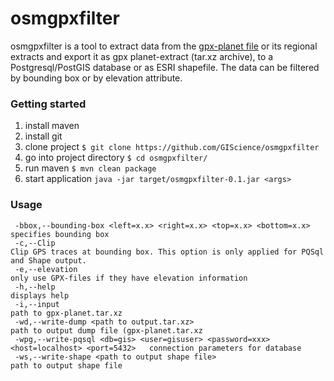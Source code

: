 # osmgpxfilter
osmgpxfilter is a tool to extract data from the [gpx-planet file](http://wiki.openstreetmap.org/wiki/Planet.gpx) or its regional extracts and export it as gpx planet-extract (tar.xz archive), to a Postgresql/PostGIS database or as ESRI shapefile.
The data can be filtered by bounding box or by elevation attribute.

### Getting started

1. install maven
2. install git
3. clone project `$ git clone https://github.com/GIScience/osmgpxfilter`
4. go into project directory `$ cd osmgpxfilter/`
5. run maven `$ mvn clean package`
6. start application `java -jar target/osmgpxfilter-0.1.jar <args>`

### Usage
```
 -bbox,--bounding-box <left=x.x> <right=x.x> <top=x.x> <bottom=x.x>                       specifies bounding box
 -c,--Clip                                                                                Clip GPS traces at bounding box. This option is only applied for PQSql and Shape output.
 -e,--elevation                                                                           only use GPX-files if they have elevation information
 -h,--help                                                                                displays help
 -i,--input                                                                               path to gpx-planet.tar.xz
 -wd,--write-dump <path to output.tar.xz>                                                 path to output dump file (gpx-planet.tar.xz
 -wpg,--write-pqsql <db=gis> <user=gisuser> <password=xxx> <host=localhost> <port=5432>   connection parameters for database
 -ws,--write-shape <path to output shape file>                                            path to output shape file
 
 ```

